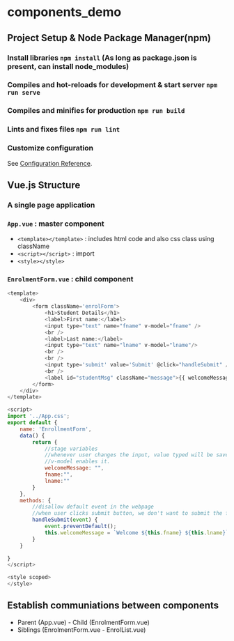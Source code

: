 # components_demo

## Project Setup & Node Package Manager(npm)

### Install libraries `npm install` (As long as package.json is present, can install node_modules)

### Compiles and hot-reloads for development & start server `npm run serve`

### Compiles and minifies for production `npm run build`

### Lints and fixes files `npm run lint`

### Customize configuration

See [Configuration Reference](https://cli.vuejs.org/config/).

## Vue.js Structure

### A single page application

### `App.vue` : master component

- `<template></template>` : includes html code and also css class using className
- `<script></script>` : import
- `<style></style>`

### `EnrolmentForm.vue` : child component

```vue.js
<template>
    <div>
        <form className='enrolForm'>
            <h1>Student Details</h1>
            <label>First name:</label>
            <input type="text" name="fname" v-model="fname" />
            <br />
            <label>Last name:</label>
            <input type="text" name="lname" v-model="lname"/>
            <br />
            <br />
            <input type='submit' value='Submit' @click="handleSubmit" />
            <br />
            <label id="studentMsg" className="message">{{ welcomeMessage }}</label>
        </form>
    </div>
</template>

<script>
import '../App.css';
export default {
    name: 'EnrollmentForm',
    data() {
        return {
            //stage variables
            //whenever user changes the input, value typed will be save in below stage variables
            //v-model enables it.
            welcomeMessage: "",
            fname:"",
            lname:""
        }
    },
    methods: {
        //disallow default event in the webpage
        //when user clicks submit button, we don't want to submit the form
        handleSubmit(event) {
            event.preventDefault();
            this.welcomeMessage = `Welcome ${this.fname} ${this.lname}`; //backtick, NOT single quote
        }
    }

}
</script>

<style scoped>
</style>
```

## Establish communiations between components

- Parent (App.vue) - Child (EnrolmentForm.vue)
- Siblings (EnrolmentForm.vue - EnrolList.vue)
